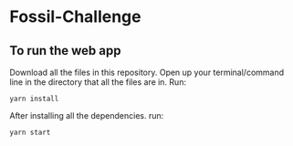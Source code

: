 # Fossil-Challenge

## To run the web app

Download all the files in this repository.
Open up your terminal/command line in the directory that all the files are in.
Run:

    yarn install

After installing all the dependencies. run:

    yarn start
